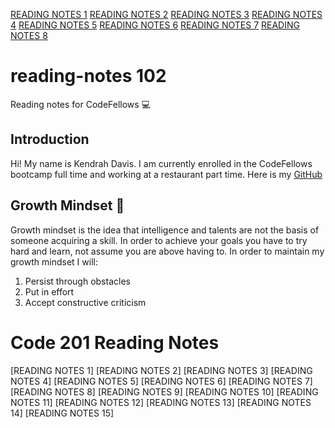 [READING NOTES 1](https://davisken6.github.io/reading-notes/readingnotes1)
[READING NOTES 2](https://davisken6.github.io/reading-notes/readingnotes2)
[READING NOTES 3](https://davisken6.github.io/reading-notes/readingnotes3)
[READING NOTES 4](https://davisken6.github.io/reading-notes/readingnotes4)
[READING NOTES 5](https://davisken6.github.io/reading-notes/readingnotes5)
[READING NOTES 6](https://davisken6.github.io/reading-notes/readingnotes6)
[READING NOTES 7](https://davisken6.github.io/reading-notes/readingnotes7)
[READING NOTES 8](https://davisken6.github.io/reading-notes/readingnotes8)

# reading-notes 102
Reading notes for CodeFellows 💻

## Introduction
Hi! My name is Kendrah Davis. I am currently enrolled in the CodeFellows bootcamp full time and working at a restaurant part time. Here is my [GitHub](https://github.com/davisken6)

## **Growth Mindset** 🧠
Growth mindset is the idea that intelligence and talents are not the basis of someone acquiring a skill. In order to achieve your goals you have to try hard and learn, not assume you are above having to. In order to maintain my growth mindset I will:
1. Persist through obstacles
2. Put in effort
3. Accept constructive criticism


# Code 201 Reading Notes

[READING NOTES 1]
[READING NOTES 2]
[READING NOTES 3]
[READING NOTES 4]
[READING NOTES 5]
[READING NOTES 6]
[READING NOTES 7]
[READING NOTES 8]
[READING NOTES 9]
[READING NOTES 10]
[READING NOTES 11]
[READING NOTES 12]
[READING NOTES 13]
[READING NOTES 14]
[READING NOTES 15]
